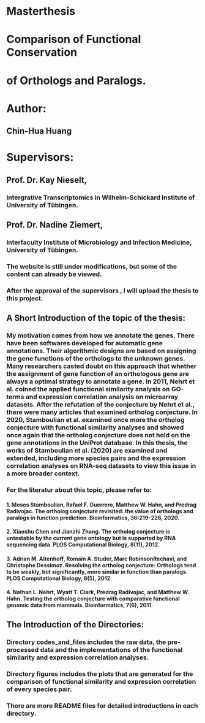 # Masterthesis 
# Comparison of Functional Conservation 
# of Orthologs and Paralogs.

# Author:
## Chin-Hua Huang

# Supervisors:
## Prof. Dr. Kay Nieselt,
### Intergrative Transcriptomics in Wilhelm-Schickard Institute of University of Tübingen.
## Prof. Dr. Nadine Ziemert, 
### Interfaculty Institute of Microbiology and Infection Medicine, University of Tübingen.

### The website is still under modifications, but some of the content can already be viewed.
### After the approval of the supervisors , I will upload the thesis to this project.

## A Short Introduction of the topic of the thesis:
### My motivation comes from how we annotate the genes. There have been softwares developed for automatic gene annotations. Their algorithmic designs are based on assigning the gene functions of the orthologs to the unknown genes. Many researchers casted doubt on this approach that whether the assignment of gene function of an orthologous gene are always a optimal strategy to annotate a gene. In 2011, Nehrt et al. coined the applied  functional similarity analysis on GO-terms and expression correlation analysis on microarray datasets.  After the refutation of the conjecture by Nehrt et al., there were many articles that examined ortholog conjecture. In 2020, Stamboulian et al. examined once more the ortholog conjecture with functional similarity analyses and showed once again that the ortholog conjecture does not hold on the gene annotations in the UniProt database. In this thesis, the works of Stamboulian et al. (2020) are examined and extended, including more species pairs and the expression correlation analyses on RNA-seq datasets to view this issue in a more broader context.

### For the literatur about this topic, please refer to:
#### 1. Moses Stamboulian, Rafael F. Guerrero, Matthew W. Hahn, and Predrag Radivojac. The ortholog conjecture revisited: the value of orthologs and paralogs in function prediction. Bioinformatics, 36:219–226, 2020.

#### 2. Xiaoshu Chen and Jianzhi Zhang. The ortholog conjecture is untestable by the current gene ontology but is supported by RNA sequencing data. PLOS Computational Biology, 8(11), 2012.

#### 3. Adrian M. Altenhoff, Romain A. Studer, Marc RobinsonRechavi, and Christophe Dessimoz. Resolving the ortholog conjecture: Orthologs tend to be weakly, but significantly, more similar in function than paralogs. PLOS Computational Biology, 8(5), 2012.

#### 4. Nathan L. Nehrt, Wyatt T. Clark, Predrag Radivojac, and Matthew W. Hahn. Testing the ortholog conjecture with comparative functional genomic data from mammals. Bioinformatics, 7(6), 2011.

## The Introduction of the Directories:
### Directory codes_and_files includes the raw data, the pre-processed data and the implementations of the functional similarity and expression correlation analyses.
### Directory figures includes the plots that are generated for the comparison of functional similarity and expression correlation of every species pair. 

### There are more README files for detailed introductions in each directory.
